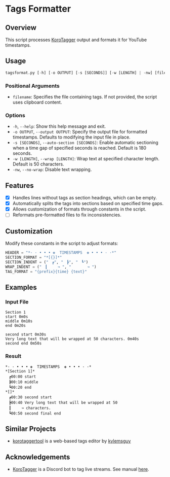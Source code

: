 # Tags Formatter

## Overview

This script processes [KoroTagger](https://563563.xyz/korotagger/) output and formats it for YouTube timestamps.

## Usage

```python console
tagsformat.py [-h] [-o OUTPUT] [-s [SECONDS]] [-w [LENGTH] | -nw] [filename]
```

### Positional Arguments

- `filename`: Specifies the file containing tags. If not provided, the script uses clipboard content.

### Options

- `-h`, `--help`: Show this help message and exit.
- `-o OUTPUT`, `--output OUTPUT`: Specify the output file for formatted timestamps. Defaults to modifying the input file in place.
- `-s [SECONDS]`, `--auto-section [SECONDS]`: Enable automatic sectioning when a time gap of specified seconds is reached. Default is 180 seconds.
- `-w [LENGTH]`, `--wrap [LENGTH]`: Wrap text at specified character length. Default is 50 characters.
- `-nw`, `--no-wrap`: Disable text wrapping.

## Features

- [x] Handles lines without tags as section headings, which can be empty.
- [x] Automatically splits the tags into sections based on specified time gaps.
- [x] Allows customization of formats through constants in the script.
- [ ] Reformats pre-formatted files to fix inconsistencies.

## Customization

Modify these constants in the script to adjust formats:

```python
HEADER = "*· · • • • ✤  TIMESTAMPS  ✤ • • • · ·*"
SECTION_FORMAT = "*[{}]*"
SECTION_INDENT = ("ㅤ┏", "ㅤ┣", "ㅤ┗")
WRAP_INDENT = ("ㅤ┃ㅤㅤㅤ↝ ", "ㅤ ㅤㅤㅤ↝ ")
TAG_FORMAT = "{prefix}{time} {text}"
```

## Examples

### Input File

```text
Section 1
start 0m0s
middle 0m10s
end 0m20s

second start 0m30s
Very long text that will be wrapped at 50 characters. 0m40s
second end 0m50s
```

### Result

```text
*· · • • • ✤  TIMESTAMPS  ✤ • • • · ·*
*[Section 1]*
ㅤ┏00:00 start
ㅤ┣00:10 middle
ㅤ┗00:20 end
*[]*
ㅤ┏00:30 second start
ㅤ┣00:40 Very long text that will be wrapped at 50
ㅤ┃ㅤㅤㅤ↝ characters.
ㅤ┗00:50 second final end
```

## Similar Projects

- [korotaggertool](https://github.com/kylemsguy/korotaggertool) is a web-based tags editor by [kylemsguy](https://github.com/kylemsguy)

## Acknowledgements

- [KoroTagger](https://github.com/Yarn/korotagger) is a Discord bot to tag live streams. See manual [here](https://563563.xyz/korotagger/).
